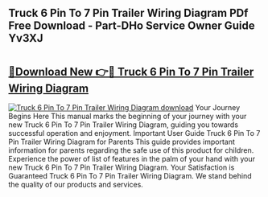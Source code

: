 ## Truck 6 Pin To 7 Pin Trailer Wiring Diagram PDf Free Download - Part-DHo Service Owner Guide Yv3XJ

# <h2><a href="http://dfku58.blite.top/?on=Truck+6+Pin+To+7+Pin+Trailer+Wiring+Diagram">🔗Download New 👉🔴 Truck 6 Pin To 7 Pin Trailer Wiring Diagram</a></h2>

[![Truck 6 Pin To 7 Pin Trailer Wiring Diagram download](https://i.imgur.com/lujVjoI.png)](http://dfku58.blite.top/?on=Truck+6+Pin+To+7+Pin+Trailer+Wiring+Diagram)
Your Journey Begins Here This manual marks the beginning of your journey with your new Truck 6 Pin To 7 Pin Trailer Wiring Diagram, guiding you towards successful operation and enjoyment. Important User Guide Truck 6 Pin To 7 Pin Trailer Wiring Diagram for Parents This guide provides important information for parents regarding the safe use of this product for children. Experience the power of list of features in the palm of your hand with your new Truck 6 Pin To 7 Pin Trailer Wiring Diagram. Your Satisfaction is Guaranteed Truck 6 Pin To 7 Pin Trailer Wiring Diagram. We stand behind the quality of our products and services.
